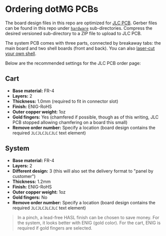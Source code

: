 # Ordering dotMG PCBs

The board design files in this repo are optimized for [JLC PCB](jlcpcb.com). Gerber files can be found in this repo under [`hardware`](/hardware) sub-directories. Compress the desired versioned sub-directory to a ZIP file to upload to JLC PCB.

The system PCB comes with three parts, connected by breakaway tabs: the main board and two shell boards (front and back). You can also [laser-cut your own shell](custom-shell.md).

Below are the recommended settings for the JLC PCB order page:

## Cart

- **Base material:** FR-4
- **Layers:** 2
- **Thickness:** 1.0mm (required to fit in connector slot)
- **Finish:** ENIG-RoHS
- **Outer copper weight:** 1oz
- **Gold fingers:** Yes (chamfered if possible, though as of this writing, JLC PCB stopped allowing chamfering on a board this small)
- **Remove order number:** Specify a location (board design contains the required `JLCJLCJLCJLC` text element)

## System

- **Base material:** FR-4
- **Layers:** 2
- **Different design:** 3 (this will also set the delivery format to "panel by customer")
- **Thickness:** 1.2mm
- **Finish:** ENIG-RoHS
- **Outer copper weight:** 1oz
- **Gold fingers:** No
- **Remove order number:** Specify a location (board design contains the required `JLCJLCJLCJLC` text element)


> In a pinch, a lead-free HASL finish can be chosen to save money. For the system, it looks better with ENIG (gold color). For the cart, ENIG is required if gold fingers are selected.
